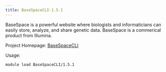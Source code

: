 ```yaml
---
title: BaseSpaceCLI-1.5.1
---
```

BaseSpace is a powerful website where biologists and informaticians can easily store,
 analyze, and share genetic data. BaseSpace is a commerical product from Illumina.

Project Homepage: [BaseSpaceCLI](https://developer.basespace.illumina.com/docs/content/documentation/cli/cli-overview)

Usage:
```
module load BaseSpaceCLI/1.5.1
```
